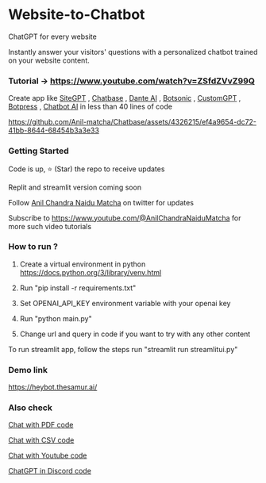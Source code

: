 # Website-to-Chatbot

ChatGPT for every website 

Instantly answer your visitors' questions with a personalized chatbot trained on your website content.

### Tutorial -> https://www.youtube.com/watch?v=ZSfdZVvZ99Q

Create app like [SiteGPT](https://www.thesamur.ai/sitegpt-alternative) , [Chatbase](https://www.thesamur.ai/chatbase-alternative) , [Dante AI](https://www.thesamur.ai/danteai-alternative) , [Botsonic](https://www.thesamur.ai/botsonic-alternatives) , [CustomGPT](https://www.thesamur.ai/customgpt-alternative) , [Botpress](https://www.thesamur.ai/botpress-alternative) , [Chatbot AI](https://www.thesamur.ai/botpress-alternative) in less than 40 lines of code

https://github.com/Anil-matcha/Chatbase/assets/4326215/ef4a9654-dc72-41bb-8644-68454b3a3e33

### Getting Started

Code is up, ⭐ (Star) the repo to receive updates

Replit and streamlit version coming soon

Follow [Anil Chandra Naidu Matcha](https://twitter.com/matchaman11) on twitter for updates

Subscribe to https://www.youtube.com/@AnilChandraNaiduMatcha for more such video tutorials

### How to run ?

1. Create a virtual environment in python https://docs.python.org/3/library/venv.html

2. Run "pip install -r requirements.txt"

3. Set OPENAI_API_KEY environment variable with your openai key

4. Run "python main.py"

5. Change url and query in code if you want to try with any other content

To run streamlit app, follow the steps run "streamlit run streamlitui.py"

### Demo link

https://heybot.thesamur.ai/

### Also check
[Chat with PDF code](https://github.com/Anil-matcha/ChatPDF)

[Chat with CSV code](https://github.com/Anil-matcha/Chat-With-Excel)

[Chat with Youtube code](https://github.com/Anil-matcha/Chat-Youtube)

[ChatGPT in Discord code](https://github.com/Anil-matcha/DiscordGPT)
